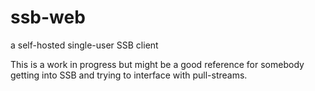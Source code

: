 # ssb-web
a self-hosted single-user SSB client

This is a work in progress but might be a good reference for somebody getting into SSB and trying to interface with pull-streams.
